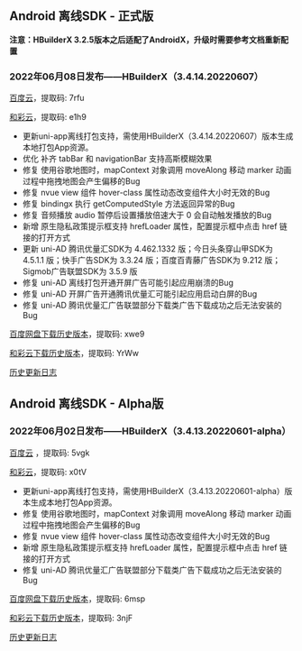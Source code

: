 ## Android 离线SDK - 正式版

**注意：HBuilderX 3.2.5版本之后适配了AndroidX，升级时需要参考文档重新配置**

### 2022年06月08日发布——HBuilderX（3.4.14.20220607）

[百度云](https://pan.baidu.com/s/14SZ-CjlbaNtGHk3CpamgXQ)，提取码: 7rfu

[和彩云](https://caiyun.139.com/m/i?115Co9EcMyufi)，提取码: e1h9

+ 更新uni-app离线打包支持，需使用HBuilderX（3.4.14.20220607）版本生成本地打包App资源。
+ 优化 补齐 tabBar 和 navigationBar 支持高斯模糊效果
+ 修复 使用谷歌地图时，mapContext 对象调用 moveAlong 移动 marker 动画过程中拖拽地图会产生偏移的Bug
+ 修复 nvue view 组件 hover-class 属性动态改变组件大小时无效的Bug
+ 修复 bindingx 执行 getComputedStyle 方法返回异常的Bug
+ 修复 音频播放 audio 暂停后设置播放倍速大于 0 会自动触发播放的Bug
+ 新增 原生隐私政策提示框支持 hrefLoader 属性，配置提示框中点击 href 链接的打开方式
+ 更新 uni-AD 腾讯优量汇SDK为 4.462.1332 版；今日头条穿山甲SDK为 4.5.1.1 版；快手广告SDK为 3.3.24 版；百度百青藤广告SDK为 9.212 版；Sigmob广告联盟SDK为 3.5.9 版
+ 修复 uni-AD 离线打包开通开屏广告可能引起应用崩溃的Bug
+ 修复 uni-AD 开屏广告开通腾讯优量汇可能引起应用启动白屏的Bug
+ 修复 uni-AD 腾讯优量汇广告联盟部分下载类广告下载成功之后无法安装的Bug

[百度网盘下载历史版本](https://pan.baidu.com/s/1qxxUqh9ifF7mfJ4T46NB4Q)，提取码: xwe9

[和彩云下载历史版本](https://caiyun.139.com/m/i?115CoA0tkmuCW)，提取码: YrWw

[历史更新日志](/AppDocs/download/historyRelease/androidRelease.md)


## Android 离线SDK - Alpha版

### 2022年06月02日发布——HBuilderX（3.4.13.20220601-alpha）

[百度云](https://pan.baidu.com/s/1NLBTW94Im_zg5R38Wiijdg) ，提取码: 5vgk

[和彩云](https://caiyun.139.com/m/i?115ConfnKTxqH)，提取码: x0tV

+ 更新uni-app离线打包支持，需使用HBuilderX（3.4.13.20220601-alpha）版本生成本地打包App资源。
+ 修复 使用谷歌地图时，mapContext 对象调用 moveAlong 移动 marker 动画过程中拖拽地图会产生偏移的Bug
+ 修复 nvue view 组件 hover-class 属性动态改变组件大小时无效的Bug
+ 新增 原生隐私政策提示框支持 hrefLoader 属性，配置提示框中点击 href 链接的打开方式
+ 修复 uni-AD 腾讯优量汇广告联盟部分下载类广告下载成功之后无法安装的Bug

[百度网盘下载历史版本](https://pan.baidu.com/s/10fne34bwxWGtDJTd4PhroA)，提取码: 6msp

[和彩云下载历史版本](https://caiyun.139.com/m/i?115Ceoa47mEyQ)，提取码: 3njF

[历史更新日志](/AppDocs/download/historyRelease/androidAlpha.md)
